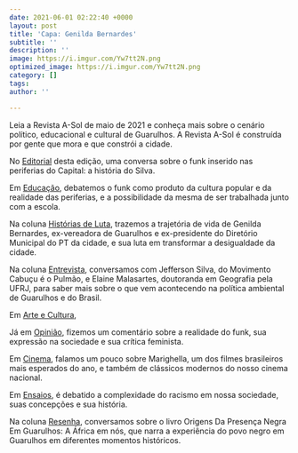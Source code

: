 ```yaml
---
date: 2021-06-01 02:22:40 +0000
layout: post
title: 'Capa: Genilda Bernardes'
subtitle: ''
description: ''
image: https://i.imgur.com/Yw7tt2N.png
optimized_image: https://i.imgur.com/Yw7tt2N.png
category: []
tags: 
author: ''

---
```

Leia a Revista A-Sol de maio de 2021 e conheça mais sobre o cenário político, educacional e cultural de Guarulhos. A Revista A-Sol é construída por gente que mora e que constrói a cidade.

No [Editorial](http://cursinhoasol.com.br/revista/abrl-2021-o-falso-dilema-entre-a-vacina-a-fome-e-a-despolitizacao-da-luta/) desta edição, uma conversa sobre o funk inserido nas periferias do Capital: a história do Silva.

Em [Educação](), debatemos o funk como produto da cultura popular e da realidade das periferias, e a possibilidade da mesma de ser trabalhada junto com a escola.

Na coluna [Histórias de Luta](http://cursinhoasol.com.br/revista/abr-2021-historias-de-luta-eliana-maria-de-oliveira/), trazemos a trajetória de vida de Genilda Bernardes, ex-vereadora de Guarulhos e ex-presidente do Diretório Municipal do PT da cidade, e sua luta em transformar a desigualdade da cidade.

Na coluna [Entrevista](http://cursinhoasol.com.br/revista/abr-2021-para-haver-participacao-do-povo-entrevista-com-edson-alberton/), conversamos com Jefferson Silva, do Movimento Cabuçu é o Pulmão, e Elaine Malasartes, doutoranda em Geografia pela UFRJ, para saber mais sobre o que vem acontecendo na política ambiental de Guarulhos e do Brasil.

Em [Arte e Cultura](http://cursinhoasol.com.br/revista/abr-2021-a-obra-sem-publico/),

Já em [Opinião](http://cursinhoasol.com.br/revista/abr-2021-a-incoerencia-na-gestao-publica/), fizemos um comentário sobre a realidade do funk, sua expressão na sociedade e sua crítica feminista.

Em [Cinema](), falamos um pouco sobre Marighella, um dos filmes brasileiros mais esperados do ano, e também de clássicos modernos do nosso cinema nacional.

Em [Ensaios](http://cursinhoasol.com.br/revista/mai-21-racismo-e-suas-complexidades/), é debatido a complexidade do racismo em nossa sociedade, suas concepções e sua história.

Na coluna [Resenha](http://cursinhoasol.com.br/revista/mai-21-origens-da-presenca-negra-em-guarulhos-a-africa-em-nos/), conversamos sobre o livro Origens Da Presença Negra Em Guarulhos: A África em nós, que narra a experiência do povo negro em Guarulhos em diferentes momentos históricos.